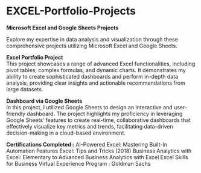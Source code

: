 # EXCEL-Portfolio-Projects

**Microsoft Excel and Google Sheets Projects**

Explore my expertise in data analysis and visualization through these comprehensive projects utilizing Microsoft Excel and Google Sheets.

**Excel Portfolio Project**  
This project showcases a range of advanced Excel functionalities, including pivot tables, complex formulas, and dynamic charts. It demonstrates my ability to create sophisticated dashboards and perform in-depth data analysis, providing clear insights and actionable recommendations from large datasets.

**Dashboard via Google Sheets**  
In this project, I utilized Google Sheets to design an interactive and user-friendly dashboard. The project highlights my proficiency in leveraging Google Sheets’ features to create real-time, collaborative dashboards that effectively visualize key metrics and trends, facilitating data-driven decision-making in a cloud-based environment.

**Certifications Completed :**
AI-Powered Excel: Mastering Built-In Automation Features 
Excel: Tips and Tricks (2018)
Business Analytics with Excel: Elementary to Advanced
Business Analytics with Excel
Excel	Skills	for	Business Virtual	Experience Program : Goldman Sachs

